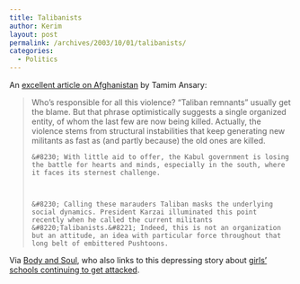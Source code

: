 ```yaml
---
title: Talibanists
author: Kerim
layout: post
permalink: /archives/2003/10/01/talibanists/
categories:
  - Politics
---
```

An <a href="http://www.tompaine.com/feature2.cfm/ID/8979" onclick="_gaq.push(['_trackEvent', 'outbound-article', 'http://www.tompaine.com/feature2.cfm/ID/8979', 'excellent article on Afghanistan']);" >excellent article on Afghanistan</a> by Tamim Ansary:


>   Who&#8217;s responsible for all this violence? &#8220;Taliban remnants&#8221; usually get the blame. But that phrase optimistically suggests a single organized entity, of whom the last few are now being killed. Actually, the violence stems from structural instabilities that keep generating new militants as fast as (and partly because) the old ones are killed. 
>   
>   
>     &#8230; With little aid to offer, the Kabul government is losing the battle for hearts and minds, especially in the south, where it faces its sternest challenge.
>   
>   
>   
>     &#8230; Calling these marauders Taliban masks the underlying social dynamics. President Karzai illuminated this point recently when he called the current militants &#8220;Talibanists.&#8221; Indeed, this is not an organization but an attitude, an idea with particular force throughout that long belt of embittered Pushtoons.
>   


Via <a href="http://bodyandsoul.typepad.com/blog/2003/10/more_girls_scho.html" onclick="_gaq.push(['_trackEvent', 'outbound-article', 'http://bodyandsoul.typepad.com/blog/2003/10/more_girls_scho.html', 'Body and Soul']);" >Body and Soul</a>, who also links to this depressing story about <a href="http://www.feminist.org/news/newsbyte/uswirestory.asp?id=8069" onclick="_gaq.push(['_trackEvent', 'outbound-article', 'http://www.feminist.org/news/newsbyte/uswirestory.asp?id=8069', 'girls&#8217; schools continuing to get attacked']);" >girls&#8217; schools continuing to get attacked</a>.

